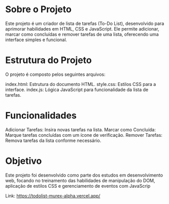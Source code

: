 # Sobre o Projeto

Este projeto é um criador de lista de tarefas (To-Do List), desenvolvido para aprimorar habilidades em HTML, CSS e JavaScript. Ele permite adicionar, marcar como concluídas e remover tarefas de uma lista, oferecendo uma interface simples e funcional.

# Estrutura do Projeto
O projeto é composto pelos seguintes arquivos:

index.html: Estrutura do documento HTML.
style.css: Estilos CSS para a interface.
index.js: Lógica JavaScript para funcionalidade da lista de tarefas.

# Funcionalidades
Adicionar Tarefas: Insira novas tarefas na lista.
Marcar como Concluída: Marque tarefas concluídas com um ícone de verificação.
Remover Tarefas: Remova tarefas da lista conforme necessário.

# Objetivo

Este projeto foi desenvolvido como parte dos estudos em desenvolvimento web, focando no treinamento das habilidades de manipulação do DOM, aplicação de estilos CSS e gerenciamento de eventos com JavaScrip

Link: https://todolist-murex-alpha.vercel.app/
